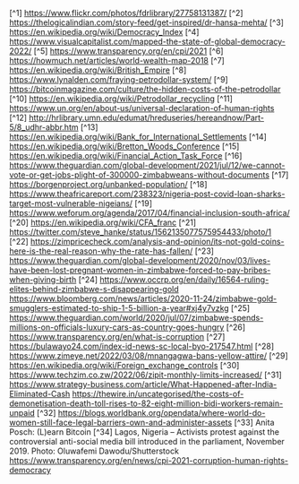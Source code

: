 
[^1] https://www.flickr.com/photos/fdrlibrary/27758131387/
[^2] https://thelogicalindian.com/story-feed/get-inspired/dr-hansa-mehta/
[^3] https://en.wikipedia.org/wiki/Democracy_Index
[^4] https://www.visualcapitalist.com/mapped-the-state-of-global-democracy-2022/
[^5] https://www.transparency.org/en/cpi/2021
[^6] https://howmuch.net/articles/world-wealth-map-2018
[^7] https://en.wikipedia.org/wiki/British_Empire
[^8] https://www.lynalden.com/fraying-petrodollar-system/
[^9] https://bitcoinmagazine.com/culture/the-hidden-costs-of-the-petrodollar
[^10] https://en.wikipedia.org/wiki/Petrodollar_recycling
[^11] https://www.un.org/en/about-us/universal-declaration-of-human-rights
[^12] http://hrlibrary.umn.edu/edumat/hreduseries/hereandnow/Part-5/8_udhr-abbr.htm
[^13] https://en.wikipedia.org/wiki/Bank_for_International_Settlements
[^14] https://en.wikipedia.org/wiki/Bretton_Woods_Conference
[^15] https://en.wikipedia.org/wiki/Financial_Action_Task_Force
[^16] https://www.theguardian.com/global-development/2021/jul/12/we-cannot-vote-or-get-jobs-plight-of-300000-zimbabweans-without-documents
[^17] https://borgenproject.org/unbanked-population/
[^18] https://www.theafricareport.com/238323/nigeria-post-covid-loan-sharks-target-most-vulnerable-nigeians/
[^19] https://www.weforum.org/agenda/2017/04/financial-inclusion-south-africa/
[^20] https://en.wikipedia.org/wiki/CFA_franc
[^21] https://twitter.com/steve_hanke/status/1562135077575954433/photo/1
[^22] https://zimpricecheck.com/analysis-and-opinion/its-not-gold-coins-here-is-the-real-reason-why-the-rate-has-fallen/
[^23] https://www.theguardian.com/global-development/2020/nov/03/lives-have-been-lost-pregnant-women-in-zimbabwe-forced-to-pay-bribes-when-giving-birth
[^24] https://www.occrp.org/en/daily/16564-ruling-elites-behind-zimbabwe-s-disappearing-gold
https://www.bloomberg.com/news/articles/2020-11-24/zimbabwe-gold-smugglers-estimated-to-ship-1-5-billion-a-year#xj4y7vzkg
[^25] https://www.theguardian.com/world/2020/jul/07/zimbabwe-spends-millions-on-officials-luxury-cars-as-country-goes-hungry
[^26] https://www.transparency.org/en/what-is-corruption
[^27] https://bulawayo24.com/index-id-news-sc-local-byo-217547.html
[^28] https://www.zimeye.net/2022/03/08/mnangagwa-bans-yellow-attire/
[^29] https://en.wikipedia.org/wiki/Foreign_exchange_controls
[^30] https://www.techzim.co.zw/2022/06/zipit-monthly-limits-increased/
[^31] https://www.strategy-business.com/article/What-Happened-after-India-Eliminated-Cash
https://thewire.in/uncategorised/the-costs-of-demonetisation-death-toll-rises-to-82-eight-million-bidi-workers-remain-unpaid
[^32] https://blogs.worldbank.org/opendata/where-world-do-women-still-face-legal-barriers-own-and-administer-assets
[^33] Anita Posch: (L)earn Bitcoin
[^34] Lagos, Nigeria – Activists protest against the controversial anti-social media bill introduced in the parliament, November 2019. Photo: Oluwafemi Dawodu/Shutterstock
https://www.transparency.org/en/news/cpi-2021-corruption-human-rights-democracy